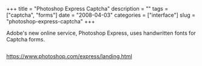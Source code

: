 +++
title = "Photoshop Express Captcha"
description = ""
tags = ["captcha", "forms"]
date = "2008-04-03"
categories = ["interface"]
slug = "photoshop-express-captcha"
+++


<p>Adobe's new online service, Photoshop Express, uses handwritten fonts for Captcha forms.</p>
<div id="screens-full" class="clear"><div class="fullimg clear"><a href="//media.konigi.com/interface/photoshopexpress-captcha-1.png" class="group" rel="group" title="1. "><img src="//media.konigi.com/interface/photoshopexpress-captcha-1.png" alt="" class="img-responsive"></a></div></div><div id="screens-full" class="clear"><div class="fullimg clear"><a href="//media.konigi.com/interface/photoshopexpress-captcha-2.png" class="group" rel="group" title="2. "><img src="//media.konigi.com/interface/photoshopexpress-captcha-2.png" alt="" class="img-responsive"></a></div></div><div id="screens-full" class="clear"><div class="fullimg clear"><a href="//media.konigi.com/interface/photoshopexpress-captcha-3.png" class="group" rel="group" title="3. "><img src="//media.konigi.com/interface/photoshopexpress-captcha-3.png" alt="" class="img-responsive"></a></div></div>        
<p><a href="https://www.photoshop.com/express/landing.html">https://www.photoshop.com/express/landing.html</a></p>

